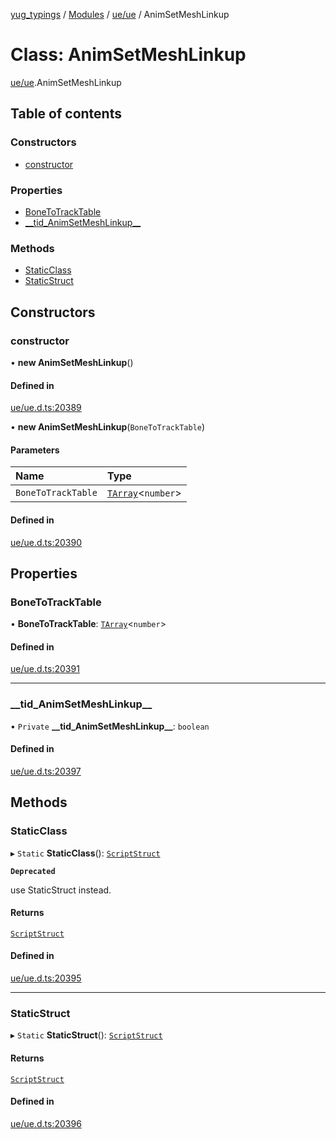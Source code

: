 [yug_typings](../README.md) / [Modules](../modules.md) / [ue/ue](../modules/ue_ue.md) / AnimSetMeshLinkup

# Class: AnimSetMeshLinkup

[ue/ue](../modules/ue_ue.md).AnimSetMeshLinkup

## Table of contents

### Constructors

- [constructor](ue_ue.AnimSetMeshLinkup.md#constructor)

### Properties

- [BoneToTrackTable](ue_ue.AnimSetMeshLinkup.md#bonetotracktable)
- [\_\_tid\_AnimSetMeshLinkup\_\_](ue_ue.AnimSetMeshLinkup.md#__tid_animsetmeshlinkup__)

### Methods

- [StaticClass](ue_ue.AnimSetMeshLinkup.md#staticclass)
- [StaticStruct](ue_ue.AnimSetMeshLinkup.md#staticstruct)

## Constructors

### constructor

• **new AnimSetMeshLinkup**()

#### Defined in

[ue/ue.d.ts:20389](https://github.com/YugMetaverse/yug_typings/blob/b7d9b19/ue/ue.d.ts#L20389)

• **new AnimSetMeshLinkup**(`BoneToTrackTable`)

#### Parameters

| Name | Type |
| :------ | :------ |
| `BoneToTrackTable` | [`TArray`](../interfaces/ue_puerts.TArray.md)<`number`\> |

#### Defined in

[ue/ue.d.ts:20390](https://github.com/YugMetaverse/yug_typings/blob/b7d9b19/ue/ue.d.ts#L20390)

## Properties

### BoneToTrackTable

• **BoneToTrackTable**: [`TArray`](../interfaces/ue_puerts.TArray.md)<`number`\>

#### Defined in

[ue/ue.d.ts:20391](https://github.com/YugMetaverse/yug_typings/blob/b7d9b19/ue/ue.d.ts#L20391)

___

### \_\_tid\_AnimSetMeshLinkup\_\_

• `Private` **\_\_tid\_AnimSetMeshLinkup\_\_**: `boolean`

#### Defined in

[ue/ue.d.ts:20397](https://github.com/YugMetaverse/yug_typings/blob/b7d9b19/ue/ue.d.ts#L20397)

## Methods

### StaticClass

▸ `Static` **StaticClass**(): [`ScriptStruct`](ue_ue.ScriptStruct.md)

**`Deprecated`**

use StaticStruct instead.

#### Returns

[`ScriptStruct`](ue_ue.ScriptStruct.md)

#### Defined in

[ue/ue.d.ts:20395](https://github.com/YugMetaverse/yug_typings/blob/b7d9b19/ue/ue.d.ts#L20395)

___

### StaticStruct

▸ `Static` **StaticStruct**(): [`ScriptStruct`](ue_ue.ScriptStruct.md)

#### Returns

[`ScriptStruct`](ue_ue.ScriptStruct.md)

#### Defined in

[ue/ue.d.ts:20396](https://github.com/YugMetaverse/yug_typings/blob/b7d9b19/ue/ue.d.ts#L20396)
